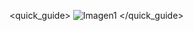 <quick_guide>
![Imagen1](http://static.energysistem.com/images/manuals/42235/55e708b888f3e.jpg)
</quick_guide>

